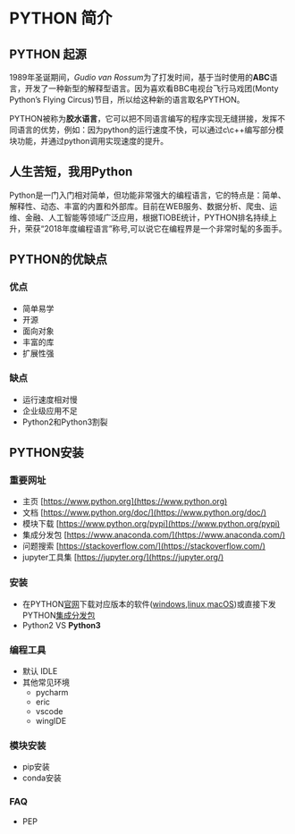 # PYTHON 简介

## PYTHON 起源

1989年圣诞期间，*Gudio van Rossum*为了打发时间，基于当时使用的**ABC**语言，开发了一种新型的解释型语言。因为喜欢看BBC电视台飞行马戏团(Monty Python’s Flying Circus)节目，所以给这种新的语言取名PYTHON。

PYTHON被称为**胶水语言**，它可以把不同语言编写的程序实现无缝拼接，发挥不同语言的优势，例如：因为python的运行速度不快，可以通过c\c++编写部分模块功能，并通过python调用实现速度的提升。

## 人生苦短，我用Python

Python是一门入门相对简单，但功能非常强大的编程语言，它的特点是：简单、解释性、动态、丰富的内置和外部库。目前在WEB服务、数据分析、爬虫、运维、金融、人工智能等领域广泛应用，根据TIOBE统计，PYTHON排名持续上升，荣获“2018年度编程语言”称号,可以说它在编程界是一个非常时髦的多面手。

## PYTHON的优缺点

### 优点

- 简单易学
- 开源
- 面向对象
- 丰富的库
- 扩展性强

### 缺点

- 运行速度相对慢
- 企业级应用不足
- Python2和Python3割裂

## PYTHON安装

### 重要网址

- 主页 [https://www.python.org](https://www.python.org)
- 文档 [https://www.python.org/doc/](https://www.python.org/doc/)
- 模块下载 [https://www.python.org/pypi](https://www.python.org/pypi)
- 集成分发包 [https://www.anaconda.com/](https://www.anaconda.com/)
- 问题搜索 [https://stackoverflow.com/](https://stackoverflow.com/)
- jupyter工具集 [https://jupyter.org/](https://jupyter.org/)
  
### 安装

- 在PYTHON[官网](https://www.python.org)下载对应版本的软件([windows](https://www.python.org/ftp/python/3.7.2/python-3.7.2-amd64.exe),[linux](https://www.python.org/ftp/python/3.7.2/Python-3.7.2.tgz),[macOS](https://www.python.org/ftp/python/3.7.2/python-3.7.2-macosx10.6.pkg))或直接下发PYTHON[集成分发包](https://www.anaconda.com/distribution/#download-section)
- Python2 VS **Python3**

### 编程工具

- 默认 IDLE
- 其他常见环境
  - pycharm
  - eric
  - vscode
  - wingIDE

### 模块安装

- pip安装
- conda安装

### FAQ

- PEP